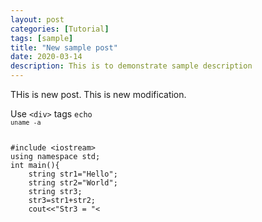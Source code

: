```yaml
---
layout: post
categories: [Tutorial]
tags: [sample]
title: "New sample post"
date: 2020-03-14
description: This is to demonstrate sample description
---
```


THis is new post.
This is new modification.


Use <code>&lt;div&gt;</code> tags
<code>echo `uname -a`</code>

<pre>
<code>
#include &lt;iostream&gt;
using namespace std;
int main(){
	string str1="Hello";
	string str2="World";
	string str3;
	str3=str1+str2;
	cout<<"Str3 = "<<str3<<endl;
return 0;
}
<code>
</pre>
